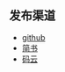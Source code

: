 ## 发布渠道
- [github](https://github.com/wanglele16/myPromise/blob/master/stream.md)
- [简书](https://www.jianshu.com/p/a5885f6eebb9)
- [码云](https://gitee.com/lele16/myPromise/blob/master/stream.md)